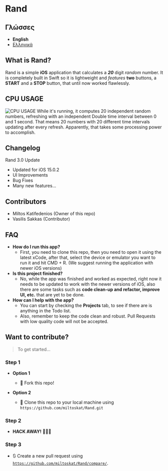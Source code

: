 # Rand

## Γλώσσες
* **English**
* <a href="https://github.com/miltoskat/Rand/blob/master/docs/translations/readme_gr.md" target="_blank">Ελληνικά</a>

## What is Rand?
Rand is a simple **iOS** application that calculates a ***20*** digit *random* number. It is completely built in Swift so it is lightweight and *features* **two** buttons, a **START** and a **STOP** button, that until now worked flawlessly.

## CPU USAGE

![CPU USAGE](https://miltoskat.github.io/Rand/Images/cpuUsage.png)
While it's running, it computes 20 independent random numbers, refreshing with an independent Double time interval between 0 and 1 second. That means 20 numbers with 20 different time intervals updating after every refresh.
Apparently, that takes some processing power to accomplish.

## Changelog
Rand 3.0 Update
* Updated for iOS 15.0.2
* UI Improvements
* Bug Fixes
* Many new features...

## Contributors
* Miltos Katifedenios (Owner of this repo)
* Vasilis Sakkas (Contributor)

## FAQ

- **How do I run this app?**
    - First, you need to clone this repo, then you need to open it using the latest xCode, after that, select the device or emulator you want to run it and hit CMD + R. (We suggest running the application with newer iOS versions)
- **Is this project finished?**
    - No, while the app was finished and worked as expected, right now it needs to be updated to work with the newer versions of iOS, also there are some tasks such as **code clean-up and refactor, improve UI, etc.** that are yet to be done. 
- **How can I help with the app?**
    - You can start by checking the **Projects** tab, to  see if there are is anything in the Todo list.
    - Also, remember to keep the code clean and robust. Pull Requests with low quality code will not be accepted.

## Want to contribute?

> To get started...

### Step 1

- **Option 1**
    - 🍴 Fork this repo!

- **Option 2** 
    - 👯 Clone this repo to your local machine using `https://github.com/miltoskat/Rand.git`

### Step 2

- **HACK AWAY!** 🔨🔨🔨

### Step 3

- 🔃 Create a new pull request using <a href="https://github.com/miltoskat/Rand/compare/" target="_blank">`https://github.com/miltoskat/Rand/compare/`</a>.

